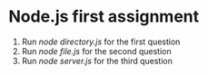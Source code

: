 # Node.js first assignment

1. Run _node directory.js_ for the first question
2. Run _node file.js_ for the second question
3. Run _node server.js_ for the third question
